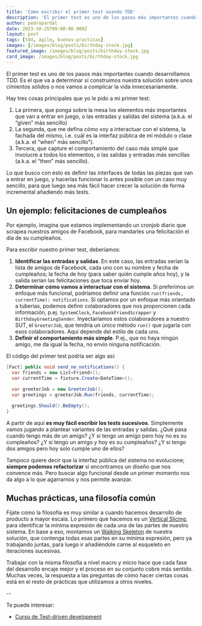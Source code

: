 ```yaml
---
title: 'Cómo escribir el primer test usando TDD'
description: 'El primer test es uno de los pasos más importantes cuando desarrollamos TDD'
author: pedropardal
date: 2023-10-25T00:00:00.000Z
layout: post
tags: [tdd, agile, buenas-practicas]
images: [/images/blog/posts/birthday-stock.jpg]
featured_image: /images/blog/posts/birthday-stock.jpg
card_image: /images/blog/posts/birthday-stock.jpg
---
```


El primer test es uno de los pasos más importantes cuando desarrollamos TDD. Es el que va a determinar si construimos nuestra solución sobre unos cimientos sólidos o nos vamos a complicar la vida innecesariamente.

Hay tres cosas principales que yo le pido a mi primer test:

1. La primera, que ponga sobre la mesa los elementos más importantes que van a entrar en juego, o las entradas y salidas del sistema (a.k.a. el “given” más sencillo)
2. La segunda, que me defina cómo voy a interactuar con el sistema, la fachada del mismo, i.e. cuál es la interfaz pública de mi módulo o clase (a.k.a. el “when” más sencillo”).
3. Tercera, que capture el comportamiento del caso más simple que involucre a todos los elementos, o las salidas y entradas más sencillas (a.k.a. el “then” más sencillo).

Lo que busco con esto es definir las interfaces de todas las piezas que van a entrar en juego, y hacerlas funcionar lo antes posible con un caso muy sencillo, para que luego sea más fácil hacer crecer la solución de forma incremental añadiendo más tests.

## Un ejemplo: felicitaciones de cumpleaños

Por ejemplo, imagina que estamos implementando un cronjob diario que scrapea nuestros amigos de Facebook, para mandarles una felicitación el día de su cumpleaños.

Para escribir nuestro primer test, deberíamos:

1. **Identificar las entradas y salidas**. En este caso, las entradas serían la lista de amigos de Facebook, cada uno con su nombre y fecha de cumpleaños; la fecha de hoy (para saber quién cumple años hoy), y la salida serían las felicitaciones que toca enviar hoy.
2. **Determinar cómo vamos a interactuar con el sistema**. Si preferimos un enfoque más funcional, podríamos definir una función `run(friends, currentTime): notifications`. Si optamos por un enfoque más orientado a tuberías, podemos definir colaboradores que nos proporcionen cada información, p.ej. `SystemClock`, `FacebookFriendScrapper` y `BirthdayGreetingSender`. Inyectaríamos estos colaboradores a nuestro SUT, el `GreeterJob`, que tendría un único método `run()` que jugaría con esos colaboradores. Aquí depende del estilo de cada uno.
3. **Definir el comportamiento más simple**. P.ej., que no haya ningún amigo, me da igual la fecha, no envío ninguna notificación.

El código del primer test podría ser algo así:
```csharp
[Fact] public void send_no_notifications() {
  var friends = new List<Friend>();
  var currentTime = fixture.Create<DateTime>();

  var greeterJob = new GreeterJob();
  var greetings = greeterJob.Run(friends, currentTime);

  greetings.Should().BeEmpty();
}
```

A partir de aquí **es muy fácil escribir los tests sucesivos**. Simplemente vamos jugando a plantear variantes de las entradas y salidas. ¿Qué pasa cuando tengo más de un amigo? ¿Y si tengo un amigo pero hoy no es su cumpleaños? ¿Y si tengo un amigo y hoy es su cumpleaños? ¿Y si tengo dos amigos pero hoy solo cumple uno de ellos?

Tampoco quiere decir que la interfaz pública del sistema no evolucione; **siempre podemos refactorizar** si encontramos un diseño que nos convence más. Pero buscar algo funcional desde un primer momento nos da algo a lo que agarrarnos y nos permite avanzar.

## Muchas prácticas, una filosofía común

Fíjate como la filosofía es muy similar a cuando hacemos desarrollo de producto a mayor escala. Lo primero que hacemos es un [Vertical Slicing](https://abrahamvallez.medium.com/vertical-slicing-i-desaprende-lo-que-sabes-sobre-user-stories-y-pon-el-foco-en-desarrollo-b859c5827326), para identificar la mínima expresión de cada una de las partes de nuestro sistema. En base a eso, montamos un [Walking Skeleton](https://wiki.c2.com/?WalkingSkeleton) de nuestra solución, que contenga todas esas partes en su mínima expresión, pero ya trabajando juntas, para luego ir añadiéndole carne al esqueleto en iteraciones sucesivas.

Trabajar con la misma filosofía a nivel macro y micro hace que cada fase del desarrollo encaje mejor y el proceso en su conjunto cobre más sentido. Muchas veces, la respuesta a las preguntas de cómo hacer ciertas cosas está en el resto de prácticas que utilizamos a otros niveles.

--

Te puede interesar:

- [Curso de Test-driven development](https://www.exeal.com/cursos/test-driven-development/)
